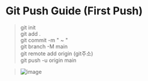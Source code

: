 # Git Push Guide (First Push)
 > git init </br>
 > git add . </br>
 > git commit -m " ~ " </br>
 > git branch -M main </br>
 > git remote add origin (git주소) </br>
 > git push -u origin main </br>


 > ![image](https://user-images.githubusercontent.com/87507644/144768284-56ee7404-7d0c-4dc5-9f43-834b9ee7dcfe.JPG)

